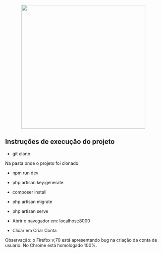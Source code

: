 <p align="center"><img src="https://res.cloudinary.com/dtfbvvkyp/image/upload/v1566331377/laravel-logolockup-cmyk-red.svg" width="400"></p>

## Instruções de execução do projeto


- git clone

Na pasta onde o projeto foi clonado:

- npm run dev 
- php artisan key:generate
- composer install
- php artisan migrate
- php artisan serve

- Abrir o navegador em: localhost:8000
- Clicar em Criar Conta 

Observação: o Firefox v;70 está apresentando bug na criação da conta de usuário. No Chrome está homologado 100%.